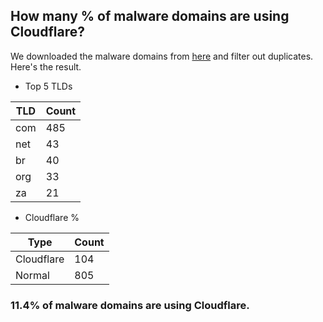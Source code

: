 ## How many % of malware domains are using Cloudflare?


We downloaded the malware domains from [here](https://urlhaus.abuse.ch) and filter out duplicates.
Here's the result.


[//]: # (start replacement)


- Top 5 TLDs

| TLD | Count |
| --- | --- |
| com | 485 |
| net | 43 |
| br | 40 |
| org | 33 |
| za | 21 |


- Cloudflare %

| Type | Count |
| --- | --- |
| Cloudflare | 104 |
| Normal | 805 |


### 11.4% of malware domains are using Cloudflare.